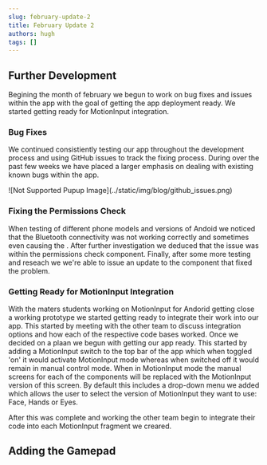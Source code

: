 ```yaml
---
slug: february-update-2
title: February Update 2
authors: hugh
tags: []
---
```


## Further Development

Begining the month of february we begun to work on bug fixes and issues within the app with the goal of getting the app deployment ready. We started getting ready for MotionInput integration.

### Bug Fixes

We continued consistiently testing our app throughout the development process and using GitHub issues to track the fixing process. During over the past few weeks we have placed a larger emphasis on dealing with existing known bugs within the app.

<div class="img-center"> ![Not Supported Pupup Image](../static/img/blog/github_issues.png) </div>

### Fixing the Permissions Check

When testing of different phone models and versions of Andoid we noticed that the Bluetooth connectivity was not working correctly and sometimes even causing the . After further investigation we deduced that the issue was within the permissions check component. Finally, after some more testing and reseach we we're able to issue an update to the component that fixed the problem.

### Getting Ready for MotionInput Integration

With the maters students working on MotionInput for Andorid getting close a working prototype we started getting ready to integrate their work into our app. This started by meeting with the other team to discuss integration options and how each of the respective code bases worked. Once we decided on a plaan we begun with getting our app ready. This started by adding a MotionInput switch to the top bar of the app which when toggled 'on' it would activate MotionInput mode whereas when switched off it would remain in manual control mode. When in MotionInput mode the manual screens for each of the components will be replaced with the MotionInput version of this screen. By default this includes a drop-down menu we added which allows the user to select the version of MotionInput they want to use: Face, Hands or Eyes.

After this was complete and working the other team begin to integrate their code into each MotionInput fragment we creared.

## Adding the Gamepad
